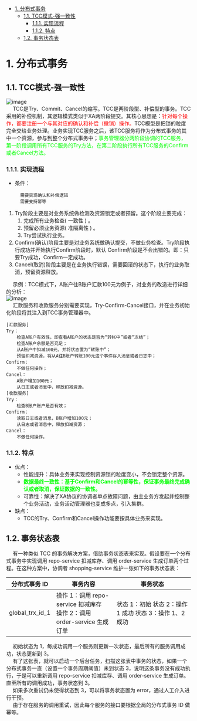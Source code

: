 

<!-- TOC -->

- [1. 分布式事务](#1-分布式事务)
    - [1.1. TCC模式-强一致性](#11-tcc模式-强一致性)
        - [1.1.1. 实现流程](#111-实现流程)
        - [1.1.2. 特点](#112-特点)
    - [1.2. 事务状态表](#12-事务状态表)

<!-- /TOC -->

# 1. 分布式事务
## 1.1. TCC模式-强一致性 

![image](https://gitee.com/wt1814/pic-host/raw/master/images/microService/problems/problem-9.png)  
&emsp; TCC是Try、Commit、Cancel的缩写。TCC是两阶段型、补偿型的事务。TCC采用的补偿机制，其逻辑模式类似于XA两阶段提交。其核心思想是：<font color = "red">针对每个操作，都要注册一个与其对应的确认和补偿（撤销）操作。</font>TCC模型是把锁的粒度完全交给业务处理。业务实现TCC服务之后，该TCC服务将作为分布式事务的其中一个资源，参与到整个分布式事务中；<font color = "lime">事务管理器分两阶段协调的TCC服务，第一阶段调用所有TCC服务的Try方法，在第二阶段执行所有TCC服务的Confirm或者Cancel方法。</font>  

### 1.1.1. 实现流程  
* 条件：  

        需要实现确认和补偿逻辑
        需要支持幂等

1. Try阶段主要是对业务系统做检测及资源锁定或者预留。这个阶段主要完成：  
    1. 完成所有业务检查( 一致性 ) 。  
    2. 预留必须业务资源( 准隔离性 ) 。  
    3. Try尝试执行业务。
2. Confirm(确认)阶段主要是对业务系统做确认提交，不做业务检查。Try阶段执行成功并开始执行Confirm阶段时，默认 Confirm阶段是不会出错的。即：只要Try成功，Confirm一定成功。  
3. Cancel(取消)阶段主要是在业务执行错误，需要回滚的状态下，执行的业务取消，预留资源释放。  

&emsp; 示例：TCC模式下，A账户往B账户汇款100元为例子，对业务的改造进行详细的分析：  
![image](https://gitee.com/wt1814/pic-host/raw/master/images/microService/problems/problem-40.png)  
&emsp; 汇款服务和收款服务分别需要实现，Try-Confirm-Cancel接口，并在业务初始化阶段将其注入到TCC事务管理器中。  

```text
[汇款服务]
Try：
    检查A账户有效性，即查看A账户的状态是否为“转帐中”或者“冻结”；
    检查A账户余额是否充足；
    从A账户中扣减100元，并将状态置为“转账中”；
    预留扣减资源，将从A往B账户转账100元这个事件存入消息或者日志中；
Confirm：
    不做任何操作；
Cancel：
    A账户增加100元；
    从日志或者消息中，释放扣减资源。
[收款服务]
Try：
    检查B账户账户是否有效；
Confirm：
    读取日志或者消息，B账户增加100元；
    从日志或者消息中，释放扣减资源；
Cancel：
    不做任何操作。
```

### 1.1.2. 特点  
* 优点：  
    * 性能提升：具体业务来实现控制资源锁的粒度变小，不会锁定整个资源。  
    * **<font color = "lime">数据最终一致性：基于Confirm和Cancel的幂等性，保证事务最终完成确认或者取消，保证数据的一致性。</font>**  
    * 可靠性：解决了XA协议的协调者单点故障问题，由主业务方发起并控制整个业务活动，业务活动管理器也变成多点，引入集群。  
* 缺点：  
    * TCC的Try、Confirm和Cancel操作功能要按具体业务来实现。  

## 1.2. 事务状态表
<!-- 
https://mp.weixin.qq.com/s/7gfmnXQRRim0OCIRC0tQ5w
-->

&emsp; 有一种类似 TCC 的事务解决方案，借助事务状态表来实现。假设要在一个分布式事务中实现调用 repo-service 扣减库存、调用 order-service 生成订单两个过程。在这种方案中，协调者 shopping-service 维护一张如下的事务状态表：  

|分布式事务 ID	|事务内容	|事务状态  |
|---|---|---|
|global_trx_id_1	|操作 1：调用 repo-service 扣减库存</br> 操作 2：调用 order-service 生成订单	|状态 1：初始 状态 2：操作 1 成功 状态 3：操作 1、2 成功|

&emsp; 初始状态为 1，每成功调用一个服务则更新一次状态，最后所有的服务调用成功，状态更新到 3。  
&emsp; 有了这张表，就可以启动一个后台任务，扫描这张表中事务的状态，如果一个分布式事务一直（设置一个事务周期阈值）未到状态 3，说明这条事务没有成功执行，于是可以重新调用 repo-service 扣减库存、调用 order-service 生成订单。直至所有的调用成功，事务状态到 3。  
&emsp; 如果多次重试仍未使得状态到 3，可以将事务状态置为 error，通过人工介入进行干预。  
&emsp; 由于存在服务的调用重试，因此每个服务的接口要根据全局的分布式事务 ID 做幂等。  
